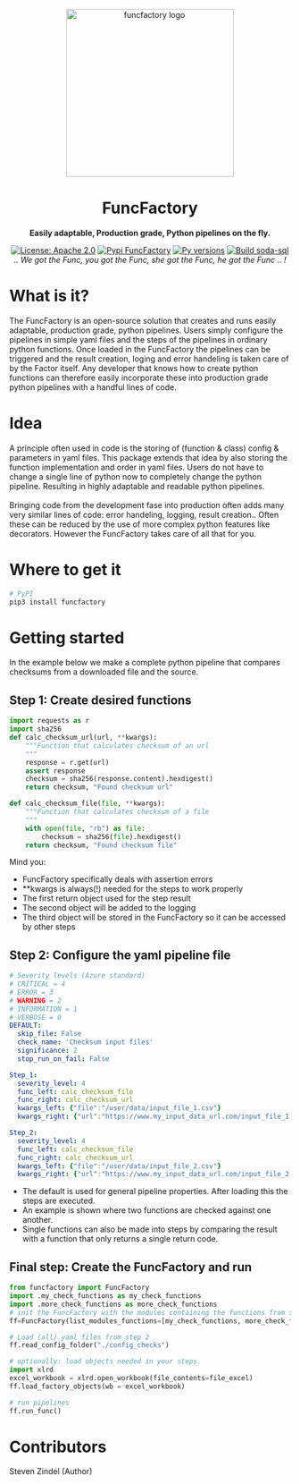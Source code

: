 [comment]: <> (![alt text]&#40;../media/images/factory_transparant_v1.png?raw=true&#41;)

[comment]: <> (![alt text]&#40;../media/images/factory_transparant_v2.png?raw=true&#41;)

[comment]: <> (![alt text]&#40;../media/images/factory.png?raw=true&#41;)
<p align="center"><img src="../media/images/factory_v5.png" alt="funcfactory logo" width="300" /></p>


<h1 align="center">FuncFactory</h1>
<p align="center"><b>Easily adaptable, Production grade, Python pipelines on the fly.</b></p>

<p align="center">
  <a href="../main/LICENSE.txt"><img src="https://img.shields.io/pypi/l/FuncFactory" alt="License: Apache 2.0"></a>
  <a href="https://pypi.org/project/funcfactory/"><img alt="Pypi FuncFactory" src="https://img.shields.io/pypi/v/FuncFactory?logo=FuncFactory"></a>
  <a href="ttps://img.shields.io/pypi/pyversions/FuncFactory"><img alt="Py versions" src="https://img.shields.io/pypi/pyversions/FuncFactory"></a>
  <a href="https://github.com/szindel/FuncFactory/actions/workflows/python-package.yml"><img alt="Build soda-sql" src="https://github.com/szindel/FuncFactory/actions/workflows/python-package.yml/badge.svg"></a>
    <br/> <em> .. We got the Func, you got the Func, she got the Func, he got the Func .. !</em> 
</p>

# What is it?
The FuncFactory is an open-source solution that creates and runs easily adaptable, production grade, python pipelines. Users simply configure the pipelines in simple yaml files and the steps of the pipelines in ordinary python functions. Once loaded in the FuncFactory the pipelines can be triggered and the result creation, loging and error handeling is taken care of by the Factor itself. Any developer that knows how to create python functions can therefore easily incorporate these into production grade python pipelines with a handful lines of code.  

# Idea
A principle often used in code is the storing of (function & class) config & parameters in yaml files. This package extends that idea by also storing the function implementation and order in yaml files. Users do not have to change a single line of python now to completely change the python pipeline. Resulting in highly adaptable and readable python pipelines.
<br />
<br />
Bringing code from the development fase into production often adds many very similar lines of code: error handeling, logging, result creation.. Often these can be reduced by the use of more complex python features like decorators. However the FuncFactory takes care of all that for you.

# Where to get it
```sh
# PyPI
pip3 install funcfactory
```

# Getting started
In the example below we make a complete python pipeline that compares checksums from a downloaded file and the source.

## Step 1: Create desired functions
```python
import requests as r
import sha256
def calc_checksum_url(url, **kwargs):
    """Function that calculates checksum of an url
    """
    response = r.get(url)
    assert response 
    checksum = sha256(response.content).hexdigest()
    return checksum, "Found checksum url"

def calc_checksum_file(file, **kwargs):
    """Function that calculates checksum of a file
    """
    with open(file, "rb") as file:
        checksum = sha256(file).hexdigest()
    return checksum, "Found checksum file"
```
Mind you:
- FuncFactory specifically deals with assertion errors
- **kwargs is always(!) needed for the steps to work properly
- The first return object used for the step result
- The second object will be added to the logging
- The third object will be stored in the FuncFactory so it can be accessed by other steps

## Step 2: Configure the yaml pipeline file
```yaml
# Severity levels (Azure standard)
# CRITICAL = 4
# ERROR = 3
# WARNING = 2
# INFORMATION = 1
# VERBOSE = 0
DEFAULT:
  skip_file: False
  check_name: 'Checksum input files'
  significance: 2
  stop_run_on_fail: False

Step_1:
  severity_level: 4
  func_left: calc_checksum_file
  func_right: calc_checksum_url
  kwargs_left: {"file":"/user/data/input_file_1.csv"}
  kwargs_right: {"url":"https://www.my_input_data_url.com/input_file_1.csv",}

Step_2:
  severity_level: 4
  func_left: calc_checksum_file
  func_right: calc_checksum_url
  kwargs_left: {"file":"/user/data/input_file_2.csv"}
  kwargs_right: {"url":"https://www.my_input_data_url.com/input_file_2.csv"}

```
- The default is used for general pipeline properties. After loading this the steps are executed. 
- An example is shown where two functions are checked against one another. 
- Single functions can also be made into steps by comparing the result with a function that only returns a single return code.

## Final step: Create the FuncFactory and run
```python
from funcfactory import FuncFactory
import .my_check_functions as my_check_functions
import .more_check_functions as more_check_functions
# init the FuncFactory with the modules containing the functions from step 1
ff=FuncFactory(list_modules_functions=[my_check_functions, more_check_functions])

# Load (all) yaml files from step 2
ff.read_config_folder("./config_checks")

# optionally: load objects needed in your steps.
import xlrd
excel_workbook = xlrd.open_workbook(file_contents=file_excel)
ff.load_factory_objects(wb = excel_workbook)

# run pipelines
ff.run_func()
```

# Contributors
Steven Zindel (Author)
